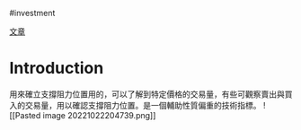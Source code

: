#investment 

[文章](https://www.oanda.com/bvi-ft/lab-education/tradingview/15353/)

# Introduction 
用來確立支撐阻力位置用的，可以了解到特定價格的交易量，有些可觀察賣出與買入的交易量，用以確認支撐阻力位置。是一個輔助性質偏重的技術指標。
![[Pasted image 20221022204739.png]]